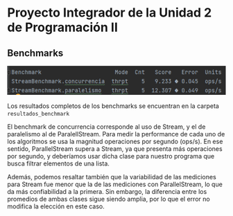 # Proyecto Integrador de la Unidad 2 de Programación II
## Benchmarks

![img.png](img.png)

Los resultados completos de los benchmarks se encuentran en la carpeta `resultados_benchmark`

El benchmark de concurrencia corresponde al uso de Stream, y el de paralelismo al de ParalellStream.
Para medir la performance de cada uno de los algoritmos se usa la magnitud operaciones por segundo (ops/s).
En ese sentido, ParallelStream supera a Stream, ya que presenta más operaciones por segundo,
y deberíamos usar dicha clase para nuestro programa que busca filtrar elementos de una lista.

Además, podemos resaltar también que la variabilidad de las mediciones para Stream fue menor
que la de las mediciones con ParallelStream, lo que da más confiabilidad a la primera. Sin embargo,
la diferencia entre los promedios de ambas clases sigue siendo amplia, por lo que el error no modifica
la elección en este caso.
